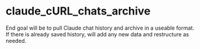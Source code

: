 # claude_cURL_chats_archive
End goal will be to pull Claude chat history and archive in a useable format. If there is already saved history, will add any new data and restructure as needed.
